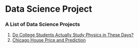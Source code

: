 # Data Science Project

### A List of Data Science Projects 

1. [Do College Students Actually Study Physics in These Days?](https://github.com/kh4vv/Data-Science-Project/tree/origin/Project1)
2. [Chicago House Price and Prediction](https://github.com/kh4vv/Data-Science-Project/tree/origin/Project2)
